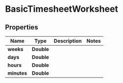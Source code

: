 

# BasicTimesheetWorksheet


## Properties

| Name | Type | Description | Notes |
|------------ | ------------- | ------------- | -------------|
|**weeks** | **Double** |  |  |
|**days** | **Double** |  |  |
|**hours** | **Double** |  |  |
|**minutes** | **Double** |  |  |



